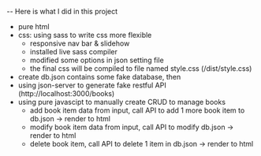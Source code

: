 -- Here is what I did in this project
+ pure html 
+ css: using sass to write css more flexible
    - responsive nav bar & slidehow
    - installed live sass compiler
    - modified some options in json setting file
    - the final css will be compiled to file named style.css (/dist/style.css)
+ create db.json contains some fake database, then
+ using json-server to generate fake restful API (http://localhost:3000/books)
+ using pure javascipt to manually create CRUD to manage books
    + add book item data from input, call API to add 1 more book item to db.json -> render to html
    + modify book item data from input, call API to modify db.json -> render to html
    + delete book item, call API to delete 1 item in db.json -> render to html